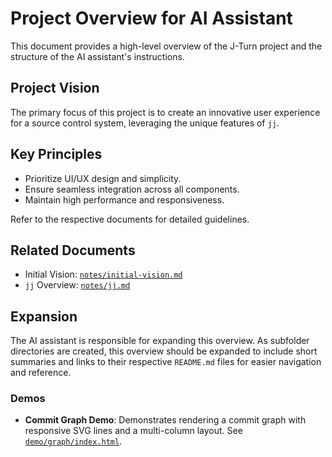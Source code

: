 # Project Overview for AI Assistant

This document provides a high-level overview of the J-Turn project and the structure of the AI assistant's instructions.

## Project Vision
The primary focus of this project is to create an innovative user experience for a source control system, leveraging the unique features of `jj`.

## Key Principles
- Prioritize UI/UX design and simplicity.
- Ensure seamless integration across all components.
- Maintain high performance and responsiveness.

Refer to the respective documents for detailed guidelines.

## Related Documents
- Initial Vision: [`notes/initial-vision.md`](notes/initial-vision.md)
- `jj` Overview: [`notes/jj.md`](notes/jj.md)

## Expansion
The AI assistant is responsible for expanding this overview. As subfolder directories are created, this overview should be expanded to include short summaries and links to their respective `README.md` files for easier navigation and reference.

### Demos
- **Commit Graph Demo**: Demonstrates rendering a commit graph with responsive SVG lines and a multi-column layout. See [`demo/graph/index.html`](demo/graph/index.html).
